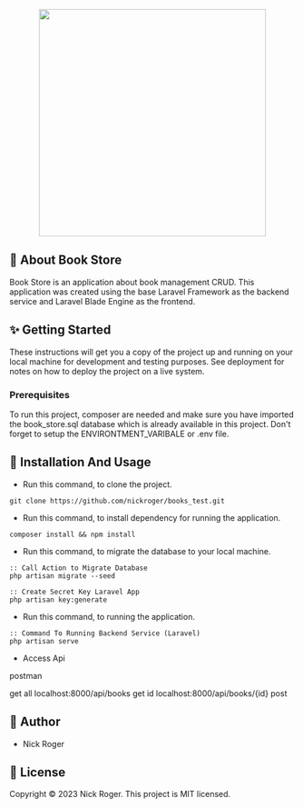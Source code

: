 <p align="center"><img src="https://res.cloudinary.com/dtfbvvkyp/image/upload/v1566331377/laravel-logolockup-cmyk-red.svg" width="400"></p>

## 🎉 About Book Store

Book Store is an application about book management CRUD. This application was created using the base Laravel Framework as the backend service and Laravel Blade Engine as the frontend.

## ✨ Getting Started

These instructions will get you a copy of the project up and running on your local machine for development and testing purposes. See deployment for notes on how to deploy the project on a live system.

### Prerequisites

To run this project, composer are needed and make sure you have imported the book_store.sql database which is already available in this project. Don't forget to setup the ENVIRONTMENT_VARIBALE or .env file.

## 🚀 Installation And Usage

-   Run this command, to clone the project.

```
git clone https://github.com/nickroger/books_test.git
```

-   Run this command, to install dependency for running the application.

```
composer install && npm install
```

-   Run this command, to migrate the database to your local machine.

```
:: Call Action to Migrate Database
php artisan migrate --seed

:: Create Secret Key Laravel App
php artisan key:generate
```

-   Run this command, to running the application.

```
:: Command To Running Backend Service (Laravel)
php artisan serve
```

-  Access Api

postman 

get all  localhost:8000/api/books
get id localhost:8000/api/books/{id}
post 

## 👤 Author

-   Nick Roger

## 📝 License

Copyright © 2023 Nick Roger.
This project is MIT licensed.
